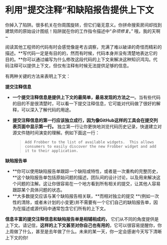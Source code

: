 # 利用"提交注释”和缺陷报告提供上下文

你掉入了陷阱。很多机关在你周围旋转，但它们毫无意义。你拼命搜索房间却找到建筑师的原始设计图纸！陷阱就在你的工作指令描述中“*杂项修复*。” 哦，我的天啊~

阅读其他工程师的代码有时会感觉像是考古调察，充满了难以破译的奇怪而精彩的描述。**写代码一定是有目的的，然而有时候，代码本身并没有清楚地表达它的目的。**你可以通过编写为什么修改这段代码的上下文来解决这种知识鸿沟。代码注释可以提供上下文，但仅有注释有时候无法提供足够的信息。

有两种关键的方法来表明上下文：

**提交注释信息**

- **一个提交注释信息是提供上下文的最简单，最易发现的方法之一**。当有些代码的目的不是很清楚时，可以看一下提交注释信息，它可能对代码做了很好的解释，可以深入了解代码的用途。

- **提交注释信息的第一行应该独立成行，因为像GitHub这样的工具会在提交列表页面中显示第一行。** 独立第一行让你更快地浏览代码历史记录，快速建立对源文件随时间演变的理解。例如下面这一行：  

  > `Add Frobber to the list of available widgets.  This allows consumers to easily discover the new Frobber widget and add it to their application.`

**缺陷报告单**

- **你可以使用缺陷报告单跟踪一个缺陷或特性，或者是一次重构的完整历史，**这个缺陷报告单包括原始问题的描述，团队间的设计讨论，以及用来解决这个问题的注解。这让你很容易在一个地方看到所有相关的提交，让其他人容易跟踪某个具体问题的状态。
- **大多数提交应该与某个缺陷报告相关联，**而相对独立的提交 **(例如一次性的清除，或者未计划的小变更)并不需要有一个它们自己的缺陷报告单，因为在描述或源代码中通常包含它们所有的上下文。

**信息丰富的提交注释信息和缺陷报告单是相辅相成的，** 它们从不同的角度提供是上下文。请记信，**这样的上下文甚至对你自己也有用的**，它可以很容易提醒你，你上周做了什么，甚至是去年做了什么。未来的某一天，你一定会感谢今天写下清晰上下文的你!